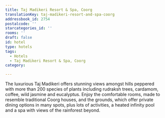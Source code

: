 ```yaml
---
title: Taj Madikeri Resort & Spa, Coorg
translationKey: taj-madikeri-resort-and-spa-coorg
addressbook_id: 2754
postalcode: ''
starcategories_id: ''
rooms: ''
draft: false
id: hotel
type: hotels
tags:
  - Hotels
  - Taj Madikeri Resort & Spa, Coorg
category:

---
```

The luxurious Taj Madikeri offers stunning views amongst hills peppered with more than 200 species of plants including rudraksh trees, cardamom, coffee, wild jasmine and eucalyptus. Enjoy the comfortable rooms, made to resemble traditional Coorg houses, and the grounds, which offer private dining options in many spots, plus lots of activities, a heated infinity pool and a spa with views of the rainforest beyond.